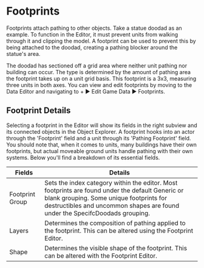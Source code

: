 # Footprints

Footprints attach pathing to other objects. Take a statue doodad as an example. To function in the Editor, it must prevent units from walking through it and clipping the model. A footprint can be used to prevent this by being attached to the doodad, creating a pathing blocker around the statue's area.

The doodad has sectioned off a grid area where neither unit pathing nor building can occur. The type is determined by the amount of pathing area the footprint takes up on a unit grid basis. This footprint is a 3x3, measuring three units in both axes. You can view and edit footprints by moving to the Data Editor and navigating to + ▶︎ Edit Game Data ▶︎ Footprints.

## Footprint Details

Selecting a footprint in the Editor will show its fields in the right subview and its connected objects in the Object Explorer. A footprint hooks into an actor through the 'Footprint' field and a unit through its 'Pathing Footprint' field. You should note that, when it comes to units, many buildings have their own footprints, but actual moveable ground units handle pathing with their own systems. Below you'll find a breakdown of its essential fields.

| Fields          | Details                                                                                                                                                                                                                     |
| --------------- | --------------------------------------------------------------------------------------------------------------------------------------------------------------------------------------------------------------------------- |
| Footprint Group | Sets the index category within the editor. Most footprints are found under the default Generic or blank grouping. Some unique footprints for destructibles and uncommon shapes are found under the SpecifcDoodads grouping. |
| Layers          | Determines the composition of pathing applied to the footprint. This can be altered using the Footprint Editor.                                                                                                             |
| Shape           | Determines the visible shape of the footprint. This can be altered with the Footprint Editor.                                                                                                                               |
